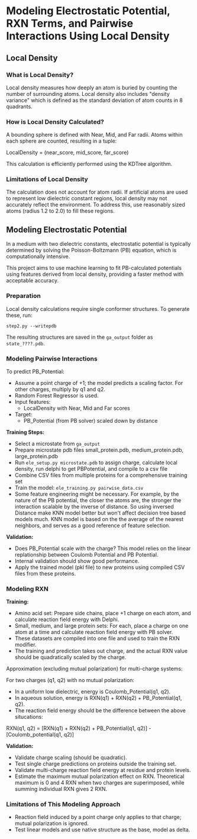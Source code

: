 # Modeling Electrostatic Potential, RXN Terms, and Pairwise Interactions Using Local Density

## Local Density

### What is Local Density?
Local density measures how deeply an atom is buried by counting the number of surrounding atoms.
Local density also includes "density variance" which is defined as the standard deviation of atom counts in 8 quadrants.

### How is Local Density Calculated?
A bounding sphere is defined with Near, Mid, and Far radii. Atoms within each sphere are counted, resulting in a tuple:

LocalDensity = (near_score, mid_score, far_score)

This calculation is efficiently performed using the KDTree algorithm.

### Limitations of Local Density
The calculation does not account for atom radii. If artificial atoms are used to represent low dielectric constant regions, local density may not accurately reflect the environment. To address this, use reasonably sized atoms (radius 1.2 to 2.0) to fill these regions.

## Modeling Electrostatic Potential

In a medium with two dielectric constants, electrostatic potential is typically determined by solving the Poisson-Boltzmann (PB) equation, which is computationally intensive.

This project aims to use machine learning to fit PB-calculated potentials using features derived from local density, providing a faster method with acceptable accuracy.

### Preparation
Local density calculations require single conformer structures. To generate these, run:
```
step2.py --writepdb
```
The resulting structures are saved in the `ga_output` folder as `state_????.pdb`.

### Modeling Pairwise Interactions

To predict PB_Potential:
- Assume a point charge of +1; the model predicts a scaling factor. For other charges, multiply by q1 and q2.
- Random Forest Regressor is used.
- Input features:
    - LocalDensity with Near, Mid and Far scores
- Target:
    - PB_Potential (from PB solver) scaled down by distance

**Training Steps:**
- Select a microstate from `ga_output`
- Prepare microstate pdb files small_protein.pdb, medium_protein.pdb, large_protein.pdb
- Run `ele_setup.py microstate.pdb` to assign charge, calculate local density, run delphi to get PBPotential, and compile to a csv file
- Combine CSV files from multiple proteins for a comprehensive training set
- Train the model: `ele_training.py pairwise_data.csv`
- Some feature engineering might be necessary. For example, by the nature of the PB potential, the closer the atoms are, the stronger the interaction scalable by the inverse of distance. So using inversed Distance make KNN model better but won't affect decision tree based models much. KNN model is based on the the average of the nearest neighbors, and serves as a good reference of feature selection.

**Validation:**
- Does PB_Potential scale with the charge? This model relies on the linear replationship between Coulomb Potential and PB Potential.
- Internal validation should show good performance.
- Apply the trained model (pkl file) to new proteins using compiled CSV files from these proteins.

### Modeling RXN

**Training:**
- Amino acid set: Prepare side chains, place +1 charge on each atom, and calculate reaction field energy with Delphi.
- Small, medium, and large protein sets: For each, place a charge on one atom at a time and calculate reaction field energy with PB solver.
- These datasets are compiled into one file and used to train the RXN modifier. 
- The training and prediction takes out charge, and the actual RXN value should be quadratically scaled by the charge.

Approximation (excluding mutual polarization) for multi-charge systems:

For two charges (q1, q2) with no mutual polarization:
- In a uniform low dielectric, energy is Coulomb_Potential(q1, q2).
- In aqueous solution, energy is RXN(q1) + RXN(q2) + PB_Potential(q1, q2).
- The reaction field energy should be the difference between the above situcations:

RXN(q1, q2) = [RXN(q1) + RXN(q2) + PB_Potential(q1, q2)] - [Coulomb_potential(q1, q2)]

**Validation:**
- Validate charge scaling (should be quadratic).
- Test single charge predictions on proteins outside the training set.
- Validate multi-charge reaction field energy at residue and protein levels.
- Estimate the maximum mutual polarization effect on RXN. Theoretical maximum is 0 and 4 RXN when two charges are superimposed, while summing individual RXN gives 2 RXN.

### Limitations of This Modeling Approach
- Reaction field induced by a point charge only applies to that charge; mutual polarization is ignored.
- Test linear models and use native structure as the base, model as delta.
